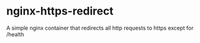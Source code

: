 nginx-https-redirect
===========================

A simple nginx container that redirects all http requests to https except for /health
